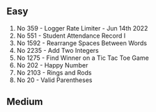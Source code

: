 ## Easy
1. No 359 - Logger Rate Limiter  - Jun 14th 2022
2. No 551 - Student Attendance Record I
3. No 1592 - Rearrange Spaces Between Words
4. No 2235 - Add Two Integers
5. No 1275 - Find Winner on a Tic Tac Toe Game
6. No 202 - Happy Number
7. No 2103 - 	Rings and Rods
8. No 20 - Valid Parentheses

## Medium 